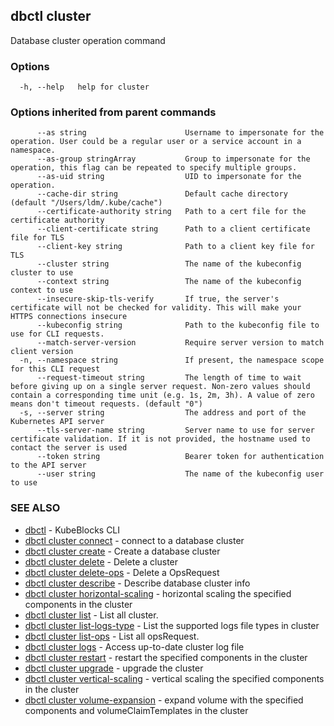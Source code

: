 ## dbctl cluster

Database cluster operation command

### Options

```
  -h, --help   help for cluster
```

### Options inherited from parent commands

```
      --as string                      Username to impersonate for the operation. User could be a regular user or a service account in a namespace.
      --as-group stringArray           Group to impersonate for the operation, this flag can be repeated to specify multiple groups.
      --as-uid string                  UID to impersonate for the operation.
      --cache-dir string               Default cache directory (default "/Users/ldm/.kube/cache")
      --certificate-authority string   Path to a cert file for the certificate authority
      --client-certificate string      Path to a client certificate file for TLS
      --client-key string              Path to a client key file for TLS
      --cluster string                 The name of the kubeconfig cluster to use
      --context string                 The name of the kubeconfig context to use
      --insecure-skip-tls-verify       If true, the server's certificate will not be checked for validity. This will make your HTTPS connections insecure
      --kubeconfig string              Path to the kubeconfig file to use for CLI requests.
      --match-server-version           Require server version to match client version
  -n, --namespace string               If present, the namespace scope for this CLI request
      --request-timeout string         The length of time to wait before giving up on a single server request. Non-zero values should contain a corresponding time unit (e.g. 1s, 2m, 3h). A value of zero means don't timeout requests. (default "0")
  -s, --server string                  The address and port of the Kubernetes API server
      --tls-server-name string         Server name to use for server certificate validation. If it is not provided, the hostname used to contact the server is used
      --token string                   Bearer token for authentication to the API server
      --user string                    The name of the kubeconfig user to use
```

### SEE ALSO

* [dbctl](dbctl.md)	 - KubeBlocks CLI
* [dbctl cluster connect](dbctl_cluster_connect.md)	 - connect to a database cluster
* [dbctl cluster create](dbctl_cluster_create.md)	 - Create a database cluster
* [dbctl cluster delete](dbctl_cluster_delete.md)	 - Delete a cluster
* [dbctl cluster delete-ops](dbctl_cluster_delete-ops.md)	 - Delete a OpsRequest
* [dbctl cluster describe](dbctl_cluster_describe.md)	 - Describe database cluster info
* [dbctl cluster horizontal-scaling](dbctl_cluster_horizontal-scaling.md)	 - horizontal scaling the specified components in the cluster
* [dbctl cluster list](dbctl_cluster_list.md)	 - List all cluster.
* [dbctl cluster list-logs-type](dbctl_cluster_list-logs-type.md)	 - List the supported logs file types in cluster
* [dbctl cluster list-ops](dbctl_cluster_list-ops.md)	 - List all opsRequest.
* [dbctl cluster logs](dbctl_cluster_logs.md)	 - Access up-to-date cluster log file
* [dbctl cluster restart](dbctl_cluster_restart.md)	 - restart the specified components in the cluster
* [dbctl cluster upgrade](dbctl_cluster_upgrade.md)	 - upgrade the cluster
* [dbctl cluster vertical-scaling](dbctl_cluster_vertical-scaling.md)	 - vertical scaling the specified components in the cluster
* [dbctl cluster volume-expansion](dbctl_cluster_volume-expansion.md)	 - expand volume with the specified components and volumeClaimTemplates in the cluster

